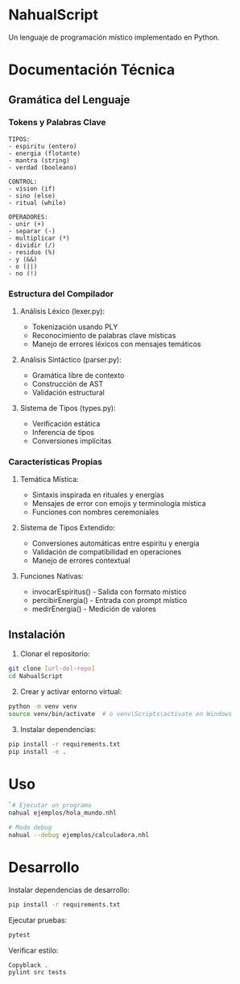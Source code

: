# NahualScript

Un lenguaje de programación místico implementado en Python.


# Documentación Técnica

## Gramática del Lenguaje

### Tokens y Palabras Clave
```
TIPOS:
- espiritu (entero)
- energia (flotante)
- mantra (string)
- verdad (booleano)

CONTROL:
- vision (if)
- sino (else)
- ritual (while)

OPERADORES:
- unir (+)
- separar (-)
- multiplicar (*)
- dividir (/)
- residuo (%)
- y (&&)
- o (||)
- no (!)
```

### Estructura del Compilador

1. Análisis Léxico (lexer.py):
   - Tokenización usando PLY
   - Reconocimiento de palabras clave místicas
   - Manejo de errores léxicos con mensajes temáticos

2. Análisis Sintáctico (parser.py):
   - Gramática libre de contexto
   - Construcción de AST
   - Validación estructural

3. Sistema de Tipos (types.py):
   - Verificación estática
   - Inferencia de tipos
   - Conversiones implícitas

### Características Propias
1. Temática Mística:
   - Sintaxis inspirada en rituales y energías
   - Mensajes de error con emojis y terminología mística
   - Funciones con nombres ceremoniales

2. Sistema de Tipos Extendido:
   - Conversiones automáticas entre espiritu y energia
   - Validación de compatibilidad en operaciones
   - Manejo de errores contextual

3. Funciones Nativas:
   - invocarEspiritus() - Salida con formato místico
   - percibirEnergia() - Entrada con prompt místico
   - medirEnergia() - Medición de valores

## Instalación

1. Clonar el repositorio:
```bash
git clone [url-del-repo]
cd NahualScript
```


2. Crear y activar entorno virtual:
```bash
python -m venv venv
source venv/bin/activate  # o venv\Scripts\activate en Windows
```
3. Instalar dependencias:
```bash
pip install -r requirements.txt
pip install -e .
```


# Uso
```bash
`# Ejecutar un programa
nahual ejemplos/hola_mundo.nhl

# Modo debug
nahual --debug ejemplos/calculadora.nhl
```
# Desarrollo

Instalar dependencias de desarrollo:
```bash
pip install -r requirements.txt
```
Ejecutar pruebas:
```bash
pytest
```
Verificar estilo:
```bash
Copyblack .
pylint src tests
```